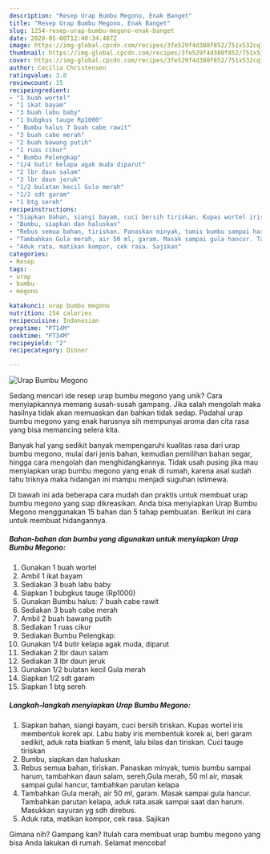 ```yaml
---
description: "Resep Urap Bumbu Megono, Enak Banget"
title: "Resep Urap Bumbu Megono, Enak Banget"
slug: 1254-resep-urap-bumbu-megono-enak-banget
date: 2020-05-08T12:40:34.407Z
image: https://img-global.cpcdn.com/recipes/3fe529f4d380f852/751x532cq70/urap-bumbu-megono-foto-resep-utama.jpg
thumbnail: https://img-global.cpcdn.com/recipes/3fe529f4d380f852/751x532cq70/urap-bumbu-megono-foto-resep-utama.jpg
cover: https://img-global.cpcdn.com/recipes/3fe529f4d380f852/751x532cq70/urap-bumbu-megono-foto-resep-utama.jpg
author: Cecilia Christensen
ratingvalue: 3.8
reviewcount: 15
recipeingredient:
- "1 buah wortel"
- "1 ikat bayam"
- "3 buah labu baby"
- "1 bubgkus tauge Rp1000"
- " Bumbu halus 7 buah cabe rawit"
- "3 buah cabe merah"
- "2 buah bawang putih"
- "1 ruas cikur"
- " Bumbu Pelengkap"
- "1/4 butir kelapa agak muda diparut"
- "2 lbr daun salam"
- "3 lbr daun jeruk"
- "1/2 bulatan kecil Gula merah"
- "1/2 sdt garam"
- "1 btg sereh"
recipeinstructions:
- "Siapkan bahan, siangi bayam, cuci bersih tiriskan. Kupas wortel iris membentuk korek api. Labu baby iris membentuk korek ai, beri garam sedikit, aduk rata biatkan 5 menit, lalu bilas dan tiriskan. Cuci tauge tiriskan"
- "Bumbu, siapkan dan haluskan"
- "Rebus semua bahan, tiriskan. Panaskan minyak, tumis bumbu sampai harum, tambahkan daun salam, sereh,Gula merah, 50 ml air, masak sampai gulai hancur, tambahkan parutan kelapa"
- "Tambahkan Gula merah, air 50 ml, garam. Masak sampai gula hancur. Tambahkan parutan kelapa, aduk rata.asak sampai saat dan harum. Masukkan sayuran yg sdh direbus."
- "Aduk rata, matikan kompor, cek rasa. Sajikan"
categories:
- Resep
tags:
- urap
- bumbu
- megono

katakunci: urap bumbu megono 
nutrition: 154 calories
recipecuisine: Indonesian
preptime: "PT14M"
cooktime: "PT34M"
recipeyield: "2"
recipecategory: Dinner

---
```



![Urap Bumbu Megono](https://img-global.cpcdn.com/recipes/3fe529f4d380f852/751x532cq70/urap-bumbu-megono-foto-resep-utama.jpg)

Sedang mencari ide resep urap bumbu megono yang unik? Cara menyiapkannya memang susah-susah gampang. Jika salah mengolah maka hasilnya tidak akan memuaskan dan bahkan tidak sedap. Padahal urap bumbu megono yang enak harusnya sih mempunyai aroma dan cita rasa yang bisa memancing selera kita.

Banyak hal yang sedikit banyak mempengaruhi kualitas rasa dari urap bumbu megono, mulai dari jenis bahan, kemudian pemilihan bahan segar, hingga cara mengolah dan menghidangkannya. Tidak usah pusing jika mau menyiapkan urap bumbu megono yang enak di rumah, karena asal sudah tahu triknya maka hidangan ini mampu menjadi suguhan istimewa.




Di bawah ini ada beberapa cara mudah dan praktis untuk membuat urap bumbu megono yang siap dikreasikan. Anda bisa menyiapkan Urap Bumbu Megono menggunakan 15 bahan dan 5 tahap pembuatan. Berikut ini cara untuk membuat hidangannya.

<!--inarticleads1-->

##### Bahan-bahan dan bumbu yang digunakan untuk menyiapkan Urap Bumbu Megono:

1. Gunakan 1 buah wortel
1. Ambil 1 ikat bayam
1. Sediakan 3 buah labu baby
1. Siapkan 1 bubgkus tauge (Rp1000)
1. Gunakan  Bumbu halus: 7 buah cabe rawit
1. Sediakan 3 buah cabe merah
1. Ambil 2 buah bawang putih
1. Sediakan 1 ruas cikur
1. Sediakan  Bumbu Pelengkap:
1. Gunakan 1/4 butir kelapa agak muda, diparut
1. Sediakan 2 lbr daun salam
1. Sediakan 3 lbr daun jeruk
1. Gunakan 1/2 bulatan kecil Gula merah
1. Siapkan 1/2 sdt garam
1. Siapkan 1 btg sereh




<!--inarticleads2-->

##### Langkah-langkah menyiapkan Urap Bumbu Megono:

1. Siapkan bahan, siangi bayam, cuci bersih tiriskan. Kupas wortel iris membentuk korek api. Labu baby iris membentuk korek ai, beri garam sedikit, aduk rata biatkan 5 menit, lalu bilas dan tiriskan. Cuci tauge tiriskan
1. Bumbu, siapkan dan haluskan
1. Rebus semua bahan, tiriskan. Panaskan minyak, tumis bumbu sampai harum, tambahkan daun salam, sereh,Gula merah, 50 ml air, masak sampai gulai hancur, tambahkan parutan kelapa
1. Tambahkan Gula merah, air 50 ml, garam. Masak sampai gula hancur. Tambahkan parutan kelapa, aduk rata.asak sampai saat dan harum. Masukkan sayuran yg sdh direbus.
1. Aduk rata, matikan kompor, cek rasa. Sajikan




Gimana nih? Gampang kan? Itulah cara membuat urap bumbu megono yang bisa Anda lakukan di rumah. Selamat mencoba!
